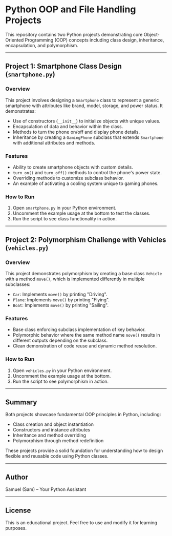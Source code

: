 # Python OOP and File Handling Projects

This repository contains two Python projects demonstrating core Object-Oriented Programming (OOP) concepts including class design, inheritance, encapsulation, and polymorphism.

---

## Project 1: Smartphone Class Design (`smartphone.py`)

### Overview
This project involves designing a `Smartphone` class to represent a generic smartphone with attributes like brand, model, storage, and power status. It demonstrates:

- Use of constructors (`__init__`) to initialize objects with unique values.
- Encapsulation of data and behavior within the class.
- Methods to turn the phone on/off and display phone details.
- Inheritance by creating a `GamingPhone` subclass that extends `Smartphone` with additional attributes and methods.

### Features
- Ability to create smartphone objects with custom details.
- `turn_on()` and `turn_off()` methods to control the phone's power state.
- Overriding methods to customize subclass behavior.
- An example of activating a cooling system unique to gaming phones.

### How to Run
1. Open `smartphone.py` in your Python environment.
2. Uncomment the example usage at the bottom to test the classes.
3. Run the script to see class functionality in action.

---

## Project 2: Polymorphism Challenge with Vehicles (`vehicles.py`)

### Overview
This project demonstrates polymorphism by creating a base class `Vehicle` with a method `move()`, which is implemented differently in multiple subclasses:

- `Car`: Implements `move()` by printing "Driving".
- `Plane`: Implements `move()` by printing "Flying".
- `Boat`: Implements `move()` by printing "Sailing".

### Features
- Base class enforcing subclass implementation of key behavior.
- Polymorphic behavior where the same method name `move()` results in different outputs depending on the subclass.
- Clean demonstration of code reuse and dynamic method resolution.

### How to Run
1. Open `vehicles.py` in your Python environment.
2. Uncomment the example usage at the bottom.
3. Run the script to see polymorphism in action.

---

## Summary

Both projects showcase fundamental OOP principles in Python, including:

- Class creation and object instantiation
- Constructors and instance attributes
- Inheritance and method overriding
- Polymorphism through method redefinition

These projects provide a solid foundation for understanding how to design flexible and reusable code using Python classes.

---

## Author

Samuel (Sam) – Your Python Assistant

---

## License

This is an educational project. Feel free to use and modify it for learning purposes.
